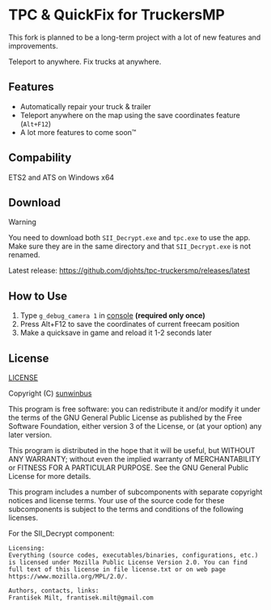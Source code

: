 # TPC & QuickFix for TruckersMP

This fork is planned to be a long-term project with a lot of new features and improvements.

Teleport to anywhere. Fix trucks at anywhere.

## Features

- Automatically repair your truck & trailer
- Teleport anywhere on the map using the save coordinates feature (`Alt+F12`)
- A lot more features to come soon™️

## Compability

ETS2 and ATS on Windows x64

## Download

> [!WARNING]
> You need to download both `SII_Decrypt.exe` and `tpc.exe` to use the app. Make sure they are in the same directory and that `SII_Decrypt.exe` is not renamed.

Latest release: <https://github.com/djohts/tpc-truckersmp/releases/latest>

## How to Use

1. Type `g_debug_camera 1` in [console](https://forum.scssoft.com/viewtopic.php?t=61852) **(required only once)**
2. Press Alt+F12 to save the coordinates of current freecam position
3. Make a quicksave in game and reload it 1-2 seconds later

## License

[LICENSE](LICENSE)

Copyright (C) [sunwinbus](https://truckersmp.com/user/2385027)

This program is free software: you can redistribute it and/or modify it under the terms of the GNU General Public License as published by the Free Software Foundation, either version 3 of the License, or (at your option) any later version.

This program is distributed in the hope that it will be useful, but WITHOUT ANY WARRANTY; without even the implied warranty of MERCHANTABILITY or FITNESS FOR A PARTICULAR PURPOSE. See the GNU General Public License for more details.

This program includes a number of subcomponents with separate copyright notices and license terms. Your use of the source code for these subcomponents is subject to the terms and conditions of the following licenses.

For the SII_Decrypt component:

    Licensing:
    Everything (source codes, executables/binaries, configurations, etc.) is licensed under Mozilla Public License Version 2.0. You can find full text of this license in file license.txt or on web page https://www.mozilla.org/MPL/2.0/.

    Authors, contacts, links:
    František Milt, frantisek.milt@gmail.com
